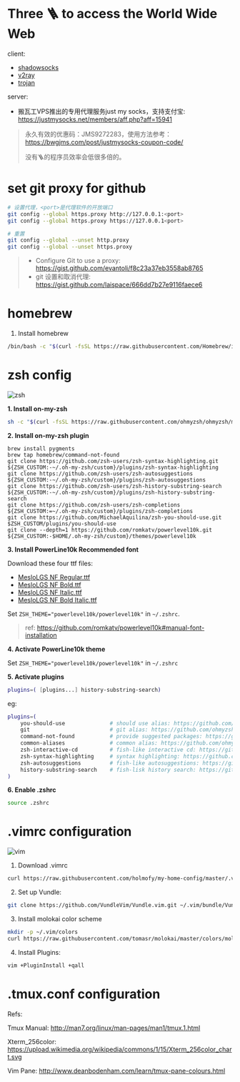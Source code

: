 # Three 🪜 to access the World Wide Web

client:

* [shadowsocks](https://github.com/search?q=shadowsocks)
* [v2ray](https://github.com/search?q=v2ray)
* [trojan](https://github.com/search?q=trojan)

server:
* 搬瓦工VPS推出的专用代理服务just my socks，支持支付宝: https://justmysocks.net/members/aff.php?aff=15941

> 永久有效的优惠码：JMS9272283，使用方法参考：https://bwgjms.com/post/justmysocks-coupon-code/
> 
> 没有🪜的程序员效率会低很多倍的。

# set git proxy for github

```sh
# 设置代理，<port>是代理软件的开放端口
git config --global https.proxy http://127.0.0.1:<port>
git config --global https.proxy https://127.0.0.1<port>

# 重置
git config --global --unset http.proxy
git config --global --unset https.proxy
```

> * Configure Git to use a proxy: https://gist.github.com/evantoli/f8c23a37eb3558ab8765
> * git 设置和取消代理: https://gist.github.com/laispace/666dd7b27e9116faece6

# homebrew

1. Install homebrew

```sh
/bin/bash -c "$(curl -fsSL https://raw.githubusercontent.com/Homebrew/install/HEAD/install.sh)"
```

# zsh config

![zsh](https://raw.githubusercontent.com/holmofy/my-home-config/master/.screen-shot/zsh-screen-shot.png)

**1. Install on-my-zsh**

```sh
sh -c "$(curl -fsSL https://raw.githubusercontent.com/ohmyzsh/ohmyzsh/master/tools/install.sh)"
```

**2. Install on-my-zsh plugin**
```
brew install pygments
brew tap homebrew/command-not-found
git clone https://github.com/zsh-users/zsh-syntax-highlighting.git ${ZSH_CUSTOM:-~/.oh-my-zsh/custom}/plugins/zsh-syntax-highlighting
git clone https://github.com/zsh-users/zsh-autosuggestions ${ZSH_CUSTOM:-~/.oh-my-zsh/custom}/plugins/zsh-autosuggestions
git clone https://github.com/zsh-users/zsh-history-substring-search ${ZSH_CUSTOM:-~/.oh-my-zsh/custom}/plugins/zsh-history-substring-search
git clone https://github.com/zsh-users/zsh-completions ${ZSH_CUSTOM:=~/.oh-my-zsh/custom}/plugins/zsh-completions
git clone https://github.com/MichaelAquilina/zsh-you-should-use.git $ZSH_CUSTOM/plugins/you-should-use
git clone --depth=1 https://github.com/romkatv/powerlevel10k.git ${ZSH_CUSTOM:-$HOME/.oh-my-zsh/custom}/themes/powerlevel10k
```

**3. Install PowerLine10k Recommended font**

Download these four ttf files:

* [MesloLGS NF Regular.ttf](https://github.com/romkatv/powerlevel10k-media/raw/master/MesloLGS%20NF%20Regular.ttf)
* [MesloLGS NF Bold.ttf](https://github.com/romkatv/powerlevel10k-media/raw/master/MesloLGS%20NF%20Bold.ttf)
* [MesloLGS NF Italic.ttf](https://github.com/romkatv/powerlevel10k-media/raw/master/MesloLGS%20NF%20Italic.ttf)
* [MesloLGS NF Bold Italic.ttf](https://github.com/romkatv/powerlevel10k-media/raw/master/MesloLGS%20NF%20Bold%20Italic.ttf)

Set `ZSH_THEME="powerlevel10k/powerlevel10k"` in `~/.zshrc`.

> ref: https://github.com/romkatv/powerlevel10k#manual-font-installation

**4. Activate PowerLine10k theme**

Set `ZSH_THEME="powerlevel10k/powerlevel10k"` in `~/.zshrc`

**5. Activate plugins**

```sh
plugins=( [plugins...] history-substring-search)
```

eg:
```sh
plugins=(
    you-should-use              # should use alias: https://github.com/MichaelAquilina/zsh-you-should-use#check-your-alias-usage
    git                         # git alias: https://github.com/ohmyzsh/ohmyzsh/tree/master/plugins/git
    command-not-found           # provide suggested packages: https://github.com/ohmyzsh/ohmyzsh/tree/master/plugins/command-not-found
    common-aliases              # common alias: https://github.com/ohmyzsh/ohmyzsh/tree/master/plugins/common-aliases
    zsh-interactive-cd          # fish-like interactive cd: https://github.com/ohmyzsh/ohmyzsh/blob/master/plugins/zsh-interactive-cd
    zsh-syntax-highlighting     # syntax highlighting: https://github.com/zsh-users/zsh-syntax-highlighting
    zsh-autosuggestions         # fish-like autosuggestions: https://github.com/zsh-users/zsh-autosuggestions
    history-substring-search    # fish-lisk history search: https://github.com/zsh-users/zsh-history-substring-search
)
```

**6. Enable .zshrc**

```sh
source .zshrc
```

# .vimrc configuration

![vim](https://raw.githubusercontent.com/holmofy/my-home-config/master/.screen-shot/vim-screen-shot.png)

1. Download .vimrc

```sh
curl https://raw.githubusercontent.com/holmofy/my-home-config/master/.vimrc > ~/.vimrc
```

2. Set up Vundle:

```sh
git clone https://github.com/VundleVim/Vundle.vim.git ~/.vim/bundle/Vundle.vim
```

3. Install molokai color scheme

```sh
mkdir -p ~/.vim/colors
curl https://raw.githubusercontent.com/tomasr/molokai/master/colors/molokai.vim > ~/.vim/colors/molokai.vim
```

4. Install Plugins:

```sh
vim +PluginInstall +qall
```

# .tmux.conf configuration

Refs:

Tmux Manual: http://man7.org/linux/man-pages/man1/tmux.1.html

Xterm_256color: https://upload.wikimedia.org/wikipedia/commons/1/15/Xterm_256color_chart.svg

Vim Pane: http://www.deanbodenham.com/learn/tmux-pane-colours.html
